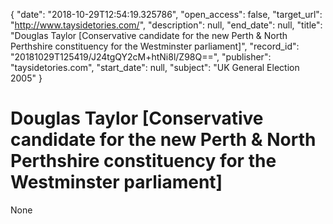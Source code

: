 {
  "date": "2018-10-29T12:54:19.325786", 
  "open_access": false, 
  "target_url": "http://www.taysidetories.com/", 
  "description": null, 
  "end_date": null, 
  "title": "Douglas Taylor [Conservative candidate for the new Perth & North Perthshire constituency for the Westminster parliament]", 
  "record_id": "20181029T125419/J24tgQY2cM+htNi8l/Z98Q==", 
  "publisher": "taysidetories.com", 
  "start_date": null, 
  "subject": "UK General Election 2005"
}

# Douglas Taylor [Conservative candidate for the new Perth & North Perthshire constituency for the Westminster parliament]

None